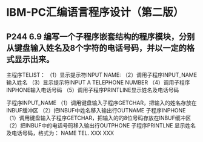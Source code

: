 IBM-PC汇编语言程序设计（第二版）
====
P244 6.9
编写一个子程序嵌套结构的程序模块，分别从键盘输入姓名及8个字符的电话号码，并以一定的格式显示出来。
----
主程序TELIST：
   （1）显示提示符INPUT NAME:
   （2）调用子程序INPUT_NAME 输入姓名
   （3）显示提示符INPUT A TELEPHONE NUMBER
   （4）调用子程序INPHONE输入电话号码
   （5）调用子程序PRINTLINE显示姓名及电话号码
   
子程序INPUT_NAME
   （1）调用键盘输入子程序GETCHAR，把输入的姓名存放在INBUF缓冲区
   （2）把INBUF中姓名移入输出行OUTNAME
子程序INPHONE
   （1）调用键盘输入子程序GETCHAR，把输入的的8位号码存放在INBUF缓冲区
   （2）把INBUF中的电话号码移入输出行OUTPHONE
子程序PRINTLNE
    显示姓名及电话号码，格式为：
    NAME    TEL.
    XXX     XXX
